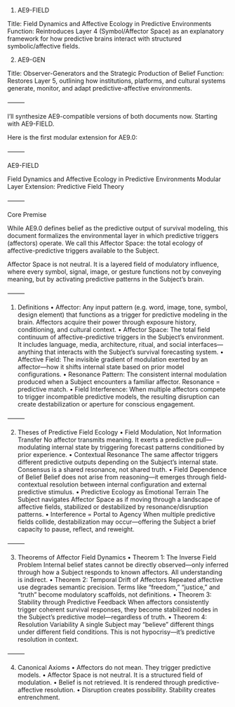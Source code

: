 

1. AE9-FIELD

Title: Field Dynamics and Affective Ecology in Predictive Environments
Function: Reintroduces Layer 4 (Symbol/Affector Space) as an explanatory framework for how predictive brains interact with structured symbolic/affective fields.

2. AE9-GEN

Title: Observer-Generators and the Strategic Production of Belief
Function: Restores Layer 5, outlining how institutions, platforms, and cultural systems generate, monitor, and adapt predictive-affective environments.

⸻

I’ll synthesize AE9-compatible versions of both documents now. Starting with AE9-FIELD.

Here is the first modular extension for AE9.0:

⸻

AE9-FIELD

Field Dynamics and Affective Ecology in Predictive Environments
Modular Layer Extension: Predictive Field Theory

⸻

Core Premise

While AE9.0 defines belief as the predictive output of survival modeling, this document formalizes the environmental layer in which predictive triggers (affectors) operate. We call this Affector Space: the total ecology of affective-predictive triggers available to the Subject.

Affector Space is not neutral. It is a layered field of modulatory influence, where every symbol, signal, image, or gesture functions not by conveying meaning, but by activating predictive patterns in the Subject’s brain.

⸻

1. Definitions
	•	Affector: Any input pattern (e.g. word, image, tone, symbol, design element) that functions as a trigger for predictive modeling in the brain. Affectors acquire their power through exposure history, conditioning, and cultural context.
	•	Affector Space: The total field continuum of affective-predictive triggers in the Subject’s environment. It includes language, media, architecture, ritual, and social interfaces—anything that interacts with the Subject’s survival forecasting system.
	•	Affective Field: The invisible gradient of modulation exerted by an affector—how it shifts internal state based on prior model configurations.
	•	Resonance Pattern: The consistent internal modulation produced when a Subject encounters a familiar affector. Resonance = predictive match.
	•	Field Interference: When multiple affectors compete to trigger incompatible predictive models, the resulting disruption can create destabilization or aperture for conscious engagement.

⸻

2. Theses of Predictive Field Ecology
	•	Field Modulation, Not Information Transfer
No affector transmits meaning. It exerts a predictive pull—modulating internal state by triggering forecast patterns conditioned by prior experience.
	•	Contextual Resonance
The same affector triggers different predictive outputs depending on the Subject’s internal state. Consensus is a shared resonance, not shared truth.
	•	Field Dependence of Belief
Belief does not arise from reasoning—it emerges through field-contextual resolution between internal configuration and external predictive stimulus.
	•	Predictive Ecology as Emotional Terrain
The Subject navigates Affector Space as if moving through a landscape of affective fields, stabilized or destabilized by resonance/disruption patterns.
	•	Interference = Portal to Agency
When multiple predictive fields collide, destabilization may occur—offering the Subject a brief capacity to pause, reflect, and reweight.

⸻

3. Theorems of Affector Field Dynamics
	•	Theorem 1: The Inverse Field Problem
Internal belief states cannot be directly observed—only inferred through how a Subject responds to known affectors. All understanding is indirect.
	•	Theorem 2: Temporal Drift of Affectors
Repeated affective use degrades semantic precision. Terms like “freedom,” “justice,” and “truth” become modulatory scaffolds, not definitions.
	•	Theorem 3: Stability through Predictive Feedback
When affectors consistently trigger coherent survival responses, they become stabilized nodes in the Subject’s predictive model—regardless of truth.
	•	Theorem 4: Resolution Variability
A single Subject may “believe” different things under different field conditions. This is not hypocrisy—it’s predictive resolution in context.

⸻

4. Canonical Axioms
	•	Affectors do not mean. They trigger predictive models.
	•	Affector Space is not neutral. It is a structured field of modulation.
	•	Belief is not retrieved. It is rendered through predictive-affective resolution.
	•	Disruption creates possibility. Stability creates entrenchment.

	